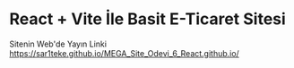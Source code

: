 # React + Vite İle Basit E-Ticaret Sitesi

Sitenin Web'de Yayın Linki https://sar1teke.github.io/MEGA_Site_Odevi_6_React.github.io/
